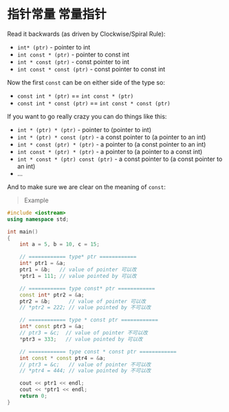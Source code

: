 
&emsp;&emsp;
# 指针常量 常量指针
Read it backwards (as driven by Clockwise/Spiral Rule):

- `int* (ptr)` - pointer to int
- `int const * (ptr)` - pointer to const int
- `int * const (ptr)` - const pointer to int
- `int const * const (ptr)` - const pointer to const int

Now the first `const` can be on either side of the type so:

- `const int * (ptr)` == `int const * (ptr)`
- `const int * const (ptr)` == `int const * const (ptr)`

If you want to go really crazy you can do things like this:

- `int * (ptr) * (ptr)` - pointer to (pointer to int)
- `int * (ptr) * const (ptr)` - a const pointer to (a pointer to an int)
- `int * const (ptr) * (ptr)` - a pointer to (a const pointer to an int)
- `int const * (ptr) * (ptr)` - a pointer to (a pointer to a const int)
- `int * const * (ptr) const (ptr)` - a const pointer to (a const pointer to an int)
- ...


And to make sure we are clear on the meaning of `const`:

>Example
```c++
#include <iostream>
using namespace std;

int main()
{
    int a = 5, b = 10, c = 15;

    // ============ type* ptr ============
    int* ptr1 = &a;
    ptr1 = &b;   // value of pointer 可以改
    *ptr1 = 111; // value pointed by 可以改

    // ============ type const* ptr ============
    const int* ptr2 = &a;
    ptr2 = &b;      // value of pointer 可以改
    // *ptr2 = 222; // value pointed by 不可以改

    // ============ type * const ptr ============
    int* const ptr3 = &a;
    // ptr3 = &c;  // value of pointer 不可以改
    *ptr3 = 333;   // value pointed by 可以改

    // ============ type const * const ptr ============
    int const * const ptr4 = &a;
    // ptr3 = &c;   // value of pointer 不可以改
    // *ptr4 = 444; // value pointed by 不可以改

    cout << ptr1 << endl;
    cout << *ptr1 << endl;
    return 0;
}        
```


